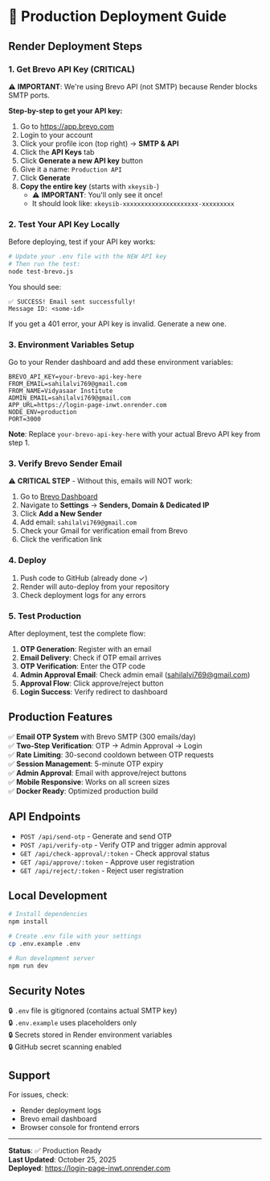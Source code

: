# 🚀 Production Deployment Guide

## Render Deployment Steps

### 1. Get Brevo API Key (CRITICAL)

⚠️ **IMPORTANT**: We're using Brevo API (not SMTP) because Render blocks SMTP ports.

**Step-by-step to get your API key:**

1. Go to https://app.brevo.com
2. Login to your account
3. Click your profile icon (top right) → **SMTP & API**
4. Click the **API Keys** tab
5. Click **Generate a new API key** button
6. Give it a name: `Production API`
7. Click **Generate**
8. **Copy the entire key** (starts with `xkeysib-`)
   - ⚠️ **IMPORTANT**: You'll only see it once!
   - It should look like: `xkeysib-xxxxxxxxxxxxxxxxxxxxx-xxxxxxxxx`

### 2. Test Your API Key Locally

Before deploying, test if your API key works:

```bash
# Update your .env file with the NEW API key
# Then run the test:
node test-brevo.js
```

You should see:
```
✅ SUCCESS! Email sent successfully!
Message ID: <some-id>
```

If you get a 401 error, your API key is invalid. Generate a new one.

### 3. Environment Variables Setup

Go to your Render dashboard and add these environment variables:

```env
BREVO_API_KEY=your-brevo-api-key-here
FROM_EMAIL=sahilalvi769@gmail.com
FROM_NAME=Vidyasaar Institute
ADMIN_EMAIL=sahilalvi769@gmail.com
APP_URL=https://login-page-inwt.onrender.com
NODE_ENV=production
PORT=3000
```

**Note**: Replace `your-brevo-api-key-here` with your actual Brevo API key from step 1.

### 3. Verify Brevo Sender Email

⚠️ **CRITICAL STEP** - Without this, emails will NOT work:

1. Go to [Brevo Dashboard](https://app.brevo.com)
2. Navigate to **Settings** → **Senders, Domain & Dedicated IP**
3. Click **Add a New Sender**
4. Add email: `sahilalvi769@gmail.com`
5. Check your Gmail for verification email from Brevo
6. Click the verification link

### 4. Deploy

1. Push code to GitHub (already done ✓)
2. Render will auto-deploy from your repository
3. Check deployment logs for any errors

### 5. Test Production

After deployment, test the complete flow:

1. **OTP Generation**: Register with an email
2. **Email Delivery**: Check if OTP email arrives
3. **OTP Verification**: Enter the OTP code
4. **Admin Approval Email**: Check admin email (sahilalvi769@gmail.com)
5. **Approval Flow**: Click approve/reject button
6. **Login Success**: Verify redirect to dashboard

## Production Features

✅ **Email OTP System** with Brevo SMTP (300 emails/day)  
✅ **Two-Step Verification**: OTP → Admin Approval → Login  
✅ **Rate Limiting**: 30-second cooldown between OTP requests  
✅ **Session Management**: 5-minute OTP expiry  
✅ **Admin Approval**: Email with approve/reject buttons  
✅ **Mobile Responsive**: Works on all screen sizes  
✅ **Docker Ready**: Optimized production build  

## API Endpoints

- `POST /api/send-otp` - Generate and send OTP
- `POST /api/verify-otp` - Verify OTP and trigger admin approval
- `GET /api/check-approval/:token` - Check approval status
- `GET /api/approve/:token` - Approve user registration
- `GET /api/reject/:token` - Reject user registration

## Local Development

```bash
# Install dependencies
npm install

# Create .env file with your settings
cp .env.example .env

# Run development server
npm run dev
```

## Security Notes

🔒 `.env` file is gitignored (contains actual SMTP key)  
🔒 `.env.example` uses placeholders only  
🔒 Secrets stored in Render environment variables  
🔒 GitHub secret scanning enabled  

## Support

For issues, check:
- Render deployment logs
- Brevo email dashboard
- Browser console for frontend errors

---

**Status**: ✅ Production Ready  
**Last Updated**: October 25, 2025  
**Deployed**: https://login-page-inwt.onrender.com
